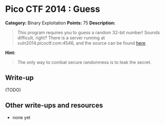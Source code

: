 # Pico CTF 2014 : Guess

**Category:** Binary Exploitation
**Points:** 75
**Description:**

>This program requires you to guess a random 32-bit number! Sounds difficult, right? There is a server running at vuln2014.picoctf.com:4546, and the source can be found [here](guess.c).

**Hint:**
>The only way to combat secure randomness is to leak the secret.

## Write-up

(TODO)

## Other write-ups and resources

* none yet
